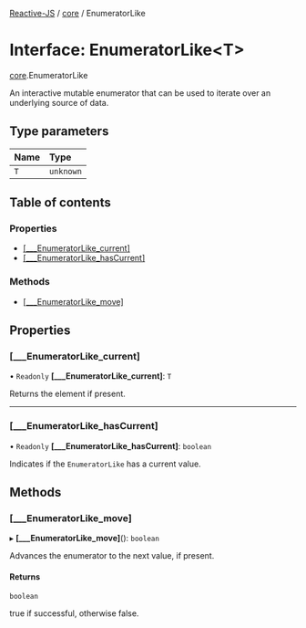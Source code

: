 [Reactive-JS](../README.md) / [core](../modules/core.md) / EnumeratorLike

# Interface: EnumeratorLike<T\>

[core](../modules/core.md).EnumeratorLike

An interactive mutable enumerator that can be used to iterate
over an underlying source of data.

## Type parameters

| Name | Type |
| :------ | :------ |
| `T` | `unknown` |

## Table of contents

### Properties

- [[\_\_\_EnumeratorLike\_current]](core.EnumeratorLike.md#[___enumeratorlike_current])
- [[\_\_\_EnumeratorLike\_hasCurrent]](core.EnumeratorLike.md#[___enumeratorlike_hascurrent])

### Methods

- [[\_\_\_EnumeratorLike\_move]](core.EnumeratorLike.md#[___enumeratorlike_move])

## Properties

### [\_\_\_EnumeratorLike\_current]

• `Readonly` **[\_\_\_EnumeratorLike\_current]**: `T`

Returns the element if present.

___

### [\_\_\_EnumeratorLike\_hasCurrent]

• `Readonly` **[\_\_\_EnumeratorLike\_hasCurrent]**: `boolean`

Indicates if the `EnumeratorLike` has a current value.

## Methods

### [\_\_\_EnumeratorLike\_move]

▸ **[___EnumeratorLike_move]**(): `boolean`

Advances the enumerator to the next value, if present.

#### Returns

`boolean`

true if successful, otherwise false.
